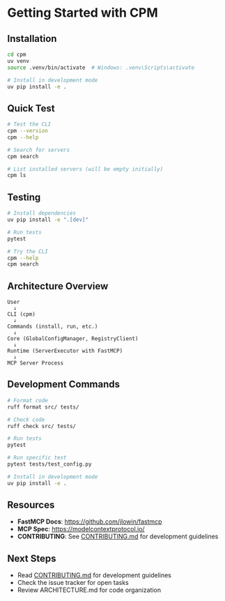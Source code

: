 # Getting Started with CPM

## Installation

```bash
cd cpm
uv venv
source .venv/bin/activate  # Windows: .venv\Scripts\activate

# Install in development mode
uv pip install -e .
```

## Quick Test

```bash
# Test the CLI
cpm --version
cpm --help

# Search for servers
cpm search

# List installed servers (will be empty initially)
cpm ls
```

## Testing

```bash
# Install dependencies
uv pip install -e ".[dev]"

# Run tests
pytest

# Try the CLI
cpm --help
cpm search
```

## Architecture Overview

```
User
  ↓
CLI (cpm)
  ↓
Commands (install, run, etc.)
  ↓
Core (GlobalConfigManager, RegistryClient)
  ↓
Runtime (ServerExecutor with FastMCP)
  ↓
MCP Server Process
```

## Development Commands

```bash
# Format code
ruff format src/ tests/

# Check code
ruff check src/ tests/

# Run tests
pytest

# Run specific test
pytest tests/test_config.py

# Install in development mode
uv pip install -e .
```

## Resources

- **FastMCP Docs**: https://github.com/jlowin/fastmcp
- **MCP Spec**: https://modelcontextprotocol.io/
- **CONTRIBUTING**: See [CONTRIBUTING.md](CONTRIBUTING.md) for development guidelines

## Next Steps

- Read [CONTRIBUTING.md](CONTRIBUTING.md) for development guidelines
- Check the issue tracker for open tasks
- Review ARCHITECTURE.md for code organization
